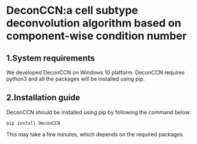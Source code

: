 # DeconCCN:a cell subtype deconvolution algorithm based on component-wise condition number

## 1.System requirements

We developed DeconCCN on Windows 10 platform. DeconCCN requires python3 and all the packages will be installed using pip.

## 2.Installation guide

DeconCCN should be installed using pip by following the command below:

`pip install DeconCCN`

This may take a few minutes, which depends on the required packages.
